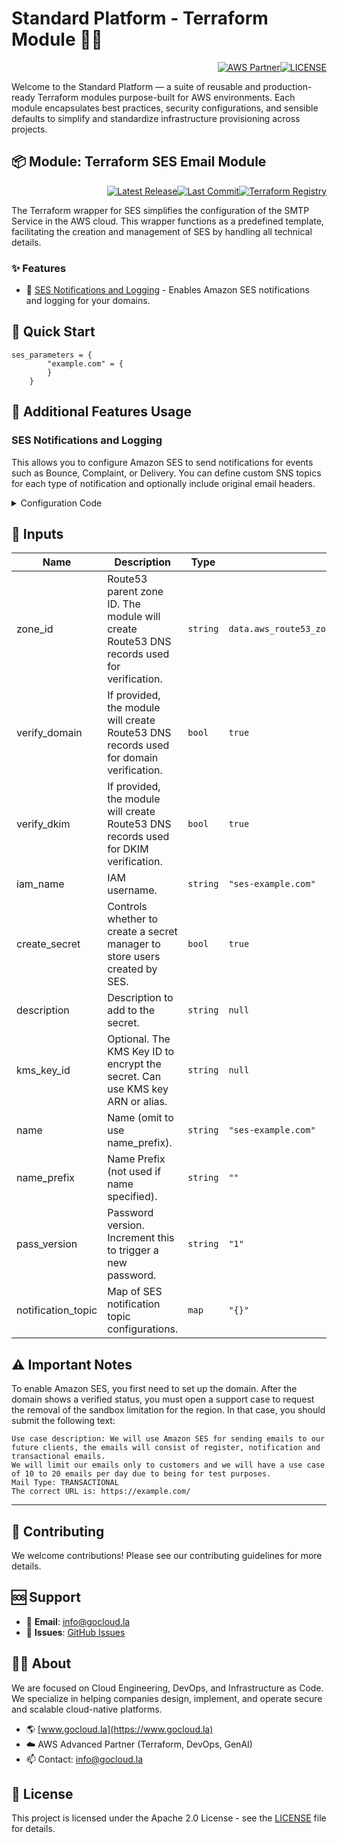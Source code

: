 # Standard Platform - Terraform Module 🚀🚀
<p align="right"><a href="https://partners.amazonaws.com/partners/0018a00001hHve4AAC/GoCloud"><img src="https://img.shields.io/badge/AWS%20Partner-Advanced-orange?style=for-the-badge&logo=amazonaws&logoColor=white" alt="AWS Partner"/></a><a href="LICENSE"><img src="https://img.shields.io/badge/License-Apache%202.0-green?style=for-the-badge&logo=apache&logoColor=white" alt="LICENSE"/></a></p>

Welcome to the Standard Platform — a suite of reusable and production-ready Terraform modules purpose-built for AWS environments.
Each module encapsulates best practices, security configurations, and sensible defaults to simplify and standardize infrastructure provisioning across projects.

## 📦 Module: Terraform SES Email Module
<p align="right"><a href="https://github.com/gocloudLa/terraform-aws-wrapper-ses/releases/latest"><img src="https://img.shields.io/github/v/release/gocloudLa/terraform-aws-wrapper-ses.svg?style=for-the-badge" alt="Latest Release"/></a><a href=""><img src="https://img.shields.io/github/last-commit/gocloudLa/terraform-aws-wrapper-ses.svg?style=for-the-badge" alt="Last Commit"/></a><a href="https://registry.terraform.io/modules/gocloudLa/wrapper-ses/aws"><img src="https://img.shields.io/badge/Terraform-Registry-7B42BC?style=for-the-badge&logo=terraform&logoColor=white" alt="Terraform Registry"/></a></p>
The Terraform wrapper for SES simplifies the configuration of the SMTP Service in the AWS cloud. This wrapper functions as a predefined template, facilitating the creation and management of SES by handling all technical details.

### ✨ Features

- 📧 [SES Notifications and Logging](#ses-notifications-and-logging) - Enables Amazon SES notifications and logging for your domains.




## 🚀 Quick Start
```hcl
ses_parameters = {
        "example.com" = {
        }
    }
```


## 🔧 Additional Features Usage

### SES Notifications and Logging
This allows you to configure Amazon SES to send notifications for events such as Bounce, Complaint, or Delivery. 
You can define custom SNS topics for each type of notification and optionally include original email headers. 


<details><summary>Configuration Code</summary>

```hcl
ses_parameters = {
  "${local.zone_public}" = {
    notification_topic = {
      "Bounce" = {
        # topic_arn = "" # Default: sns_topic_alarms_notifications
        # include_original_headers = true # Default: true
      }
      # "Complaint" = {}
      # "Delivery"  = {}
    }

    # default_sns_topic_name = "sns-topic-name" # Default: "${local.common_name}-alarms"
  }
}
```


</details>




## 📑 Inputs
| Name               | Description                                                                               | Type     | Default                                          | Required |
| ------------------ | ----------------------------------------------------------------------------------------- | -------- | ------------------------------------------------ | -------- |
| zone_id            | Route53 parent zone ID. The module will create Route53 DNS records used for verification. | `string` | `data.aws_route53_zone.ses[example.com].zone_id` | no       |
| verify_domain      | If provided, the module will create Route53 DNS records used for domain verification.     | `bool`   | `true`                                           | no       |
| verify_dkim        | If provided, the module will create Route53 DNS records used for DKIM verification.       | `bool`   | `true`                                           | no       |
| iam_name           | IAM username.                                                                             | `string` | `"ses-example.com"`                              | no       |
| create_secret      | Controls whether to create a secret manager to store users created by SES.                | `bool`   | `true`                                           | no       |
| description        | Description to add to the secret.                                                         | `string` | `null`                                           | no       |
| kms_key_id         | Optional. The KMS Key ID to encrypt the secret. Can use KMS key ARN or alias.             | `string` | `null`                                           | no       |
| name               | Name (omit to use name_prefix).                                                           | `string` | `"ses-example.com"`                              | no       |
| name_prefix        | Name Prefix (not used if name specified).                                                 | `string` | `""`                                             | no       |
| pass_version       | Password version. Increment this to trigger a new password.                               | `string` | `"1"`                                            | no       |
| notification_topic | Map of SES notification topic configurations.                                             | `map`    | `"{}"`                                           | no       |







## ⚠️ Important Notes
To enable Amazon SES, you first need to set up the domain. After the domain shows a verified status, you must open a support case to request the removal of the sandbox limitation for the region. In that case, you should submit the following text:
```hcl
Use case description: We will use Amazon SES for sending emails to our future clients, the emails will consist of register, notification and transactional emails. 
We will limit our emails only to customers and we will have a use case of 10 to 20 emails per day due to being for test purposes.
Mail Type: TRANSACTIONAL
The correct URL is: https://example.com/
```



---

## 🤝 Contributing
We welcome contributions! Please see our contributing guidelines for more details.

## 🆘 Support
- 📧 **Email**: info@gocloud.la
- 🐛 **Issues**: [GitHub Issues](https://github.com/gocloudLa/issues)

## 🧑‍💻 About
We are focused on Cloud Engineering, DevOps, and Infrastructure as Code.
We specialize in helping companies design, implement, and operate secure and scalable cloud-native platforms.
- 🌎 [www.gocloud.la](https://www.gocloud.la)
- ☁️ AWS Advanced Partner (Terraform, DevOps, GenAI)
- 📫 Contact: info@gocloud.la

## 📄 License
This project is licensed under the Apache 2.0 License - see the [LICENSE](LICENSE) file for details. 